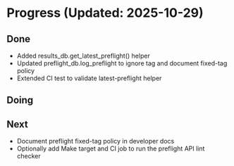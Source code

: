 # Progress (Updated: 2025-10-29)

## Done

- Added results_db.get_latest_preflight() helper
- Updated preflight_db.log_preflight to ignore tag and document fixed-tag policy
- Extended CI test to validate latest-preflight helper

## Doing



## Next

- Document preflight fixed-tag policy in developer docs
- Optionally add Make target and CI job to run the preflight API lint checker
